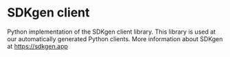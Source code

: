 SDKgen client
===

Python implementation of the SDKgen client library. This library is used at our automatically generated Python
clients. More information about SDKgen at https://sdkgen.app
